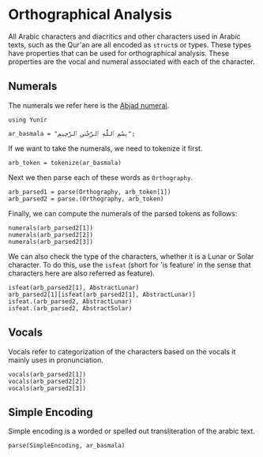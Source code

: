 Orthographical Analysis
=============
All Arabic characters and diacritics and other characters used in Arabic texts, such as the Qur'an are all encoded as `struct`s or types. These types have properties that can be used for orthographical analysis. These properties are the vocal and numeral associated with each of the character.

## Numerals
The numerals we refer here is the [Abjad numeral](https://en.wikipedia.org/wiki/Abjad_numerals).
```@repl abc2
using Yunir

ar_basmala = "بِسْمِ ٱللَّهِ ٱلرَّحْمَٰنِ ٱلرَّحِيمِ";
```
If we want to take the numerals, we need to tokenize it first.
```@repl abc2
arb_token = tokenize(ar_basmala)
```
Next we then parse each of these words as   `Orthography`.
```@repl abc2
arb_parsed1 = parse(Orthography, arb_token[1])
arb_parsed2 = parse.(Orthography, arb_token)
```
Finally, we can compute the numerals of the parsed tokens as follows:
```@repl abc2
numerals(arb_parsed2[1])
numerals(arb_parsed2[2])
numerals(arb_parsed2[3])
```
We can also check the type of the characters, whether it is a Lunar or Solar character. To do this, use the `isfeat` (short for 'is feature' in the sense that characters here are also referred as feature).
```@repl abc2
isfeat(arb_parsed2[1], AbstractLunar)
arb_parsed2[1][isfeat(arb_parsed2[1], AbstractLunar)]
isfeat.(arb_parsed2, AbstractLunar)
isfeat.(arb_parsed2, AbstractSolar)
```
## Vocals
Vocals refer to categorization of the characters based on the vocals it mainly uses in pronunciation.
```@repl abc2
vocals(arb_parsed2[1])
vocals(arb_parsed2[2])
vocals(arb_parsed2[3])
```

## Simple Encoding
Simple encoding is a worded or spelled out transliteration of the arabic text.
```@repl abc2
parse(SimpleEncoding, ar_basmala)
```